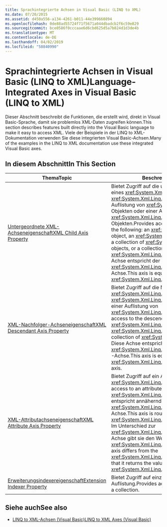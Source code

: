 ```yaml
---
title: Sprachintegrierte Achsen in Visual Basic (LINQ to XML)
ms.date: 07/20/2015
ms.assetid: d450a556-a134-4261-b011-44e399660894
ms.openlocfilehash: 0de88ad55724f71f5671a044dbadcb2f6c59e829
ms.sourcegitcommit: bce0586f0cccaae6d6cbd625d5a7b824d1d3de4b
ms.translationtype: MT
ms.contentlocale: de-DE
ms.lasthandoff: 04/02/2019
ms.locfileid: "58840990"
---
```

# <a name="language-integrated-axes-in-visual-basic-linq-to-xml"></a><span data-ttu-id="c704b-102">Sprachintegrierte Achsen in Visual Basic (LINQ to XML)</span><span class="sxs-lookup"><span data-stu-id="c704b-102">Language-Integrated Axes in Visual Basic (LINQ to XML)</span></span>
<span data-ttu-id="c704b-103">Dieser Abschnitt beschreibt die Funktionen, die erstellt wird, direkt in Visual Basic-Sprache, damit sie problemlos XML-Daten zugreifen können.</span><span class="sxs-lookup"><span data-stu-id="c704b-103">This section describes features built directly into the Visual Basic language to make it easy to access XML.</span></span> <span data-ttu-id="c704b-104">Viele der Beispiele in der LINQ to XML-Dokumentation verwenden Sie diese integrierten Visual Basic-Achsen.</span><span class="sxs-lookup"><span data-stu-id="c704b-104">Many of the examples in the LINQ to XML documentation use these integrated Visual Basic axes.</span></span>  
  
## <a name="in-this-section"></a><span data-ttu-id="c704b-105">In diesem Abschnitt</span><span class="sxs-lookup"><span data-stu-id="c704b-105">In This Section</span></span>  
  
|<span data-ttu-id="c704b-106">Thema</span><span class="sxs-lookup"><span data-stu-id="c704b-106">Topic</span></span>|<span data-ttu-id="c704b-107">Beschreibung</span><span class="sxs-lookup"><span data-stu-id="c704b-107">Description</span></span>|  
|-----------|-----------------|  
|[<span data-ttu-id="c704b-108">Untergeordnete XML-Achseneigenschaft</span><span class="sxs-lookup"><span data-stu-id="c704b-108">XML Child Axis Property</span></span>](../../../../visual-basic/language-reference/xml-axis/xml-child-axis-property.md)|<span data-ttu-id="c704b-109">Bietet Zugriff auf die untergeordneten Elemente eines <xref:System.Xml.Linq.XElement>-Objekts, eines <xref:System.Xml.Linq.XDocument>-Objekts, einer Auflistung von <xref:System.Xml.Linq.XElement>-Objekten oder einer Auflistung von <xref:System.Xml.Linq.XDocument>-Objekten.</span><span class="sxs-lookup"><span data-stu-id="c704b-109">Provides access to the children of one of the following: an <xref:System.Xml.Linq.XElement> object, an <xref:System.Xml.Linq.XDocument> object, a collection of <xref:System.Xml.Linq.XElement> objects, or a collection of <xref:System.Xml.Linq.XDocument> objects.</span></span> <span data-ttu-id="c704b-110">Diese Achse entspricht der <xref:System.Xml.Linq.XContainer.Elements%2A>-Achse.</span><span class="sxs-lookup"><span data-stu-id="c704b-110">This axis is equivalent to the <xref:System.Xml.Linq.XContainer.Elements%2A> axis.</span></span>|  
|[<span data-ttu-id="c704b-111">XML-Nachfolger-Achseneigenschaft</span><span class="sxs-lookup"><span data-stu-id="c704b-111">XML Descendant Axis Property</span></span>](../../../../visual-basic/language-reference/xml-axis/xml-descendant-axis-property.md)|<span data-ttu-id="c704b-112">Bietet Zugriff auf die Nachfolger eines <xref:System.Xml.Linq.XElement>-Objekts, eines <xref:System.Xml.Linq.XDocument>-Objekts oder einer Auflistung von <xref:System.Xml.Linq.XElement>-Objekten.</span><span class="sxs-lookup"><span data-stu-id="c704b-112">Provides access to the descendants of the following: an <xref:System.Xml.Linq.XElement> object, an <xref:System.Xml.Linq.XDocument> object, or a collection of <xref:System.Xml.Linq.XElement> objects.</span></span> <span data-ttu-id="c704b-113">Diese Achse entspricht der <xref:System.Xml.Linq.XContainer.Descendants%2A>-Achse.</span><span class="sxs-lookup"><span data-stu-id="c704b-113">This axis is equivalent to the <xref:System.Xml.Linq.XContainer.Descendants%2A> axis.</span></span>|  
|[<span data-ttu-id="c704b-114">XML-Attributachseneigenschaft</span><span class="sxs-lookup"><span data-stu-id="c704b-114">XML Attribute Axis Property</span></span>](../../../../visual-basic/language-reference/xml-axis/xml-attribute-axis-property.md)|<span data-ttu-id="c704b-115">Bietet Zugriff auf ein Attribut eines <xref:System.Xml.Linq.XElement>-Objekts.</span><span class="sxs-lookup"><span data-stu-id="c704b-115">Provides access to an attribute of an <xref:System.Xml.Linq.XElement> object.</span></span> <span data-ttu-id="c704b-116">Diese Achse entspricht annähernd der <xref:System.Xml.Linq.XElement.Attribute%2A>-Achse.</span><span class="sxs-lookup"><span data-stu-id="c704b-116">This axis is roughly equivalent to the <xref:System.Xml.Linq.XElement.Attribute%2A> axis.</span></span> <span data-ttu-id="c704b-117">Im Unterschied zur <xref:System.Xml.Linq.XElement.Attribute%2A>-Achse gibt sie den Wert des Attributs und kein <xref:System.Xml.Linq.XAttribute>-Objekt zurück.</span><span class="sxs-lookup"><span data-stu-id="c704b-117">This axis differs from the <xref:System.Xml.Linq.XElement.Attribute%2A> axis in that it returns the value of the attribute, not an <xref:System.Xml.Linq.XAttribute> object.</span></span>|  
|[<span data-ttu-id="c704b-118">Erweiterungsindexereigenschaft</span><span class="sxs-lookup"><span data-stu-id="c704b-118">Extension Indexer Property</span></span>](../../../../visual-basic/language-reference/xml-axis/extension-indexer-property.md)|<span data-ttu-id="c704b-119">Bietet Zugriff auf einzelne Elemente in einer Auflistung.</span><span class="sxs-lookup"><span data-stu-id="c704b-119">Provides access to individual elements in a collection.</span></span>|  
  
## <a name="see-also"></a><span data-ttu-id="c704b-120">Siehe auch</span><span class="sxs-lookup"><span data-stu-id="c704b-120">See also</span></span>

- [<span data-ttu-id="c704b-121">LINQ to XML-Achsen (Visual Basic)</span><span class="sxs-lookup"><span data-stu-id="c704b-121">LINQ to XML Axes (Visual Basic)</span></span>](../../../../visual-basic/programming-guide/concepts/linq/linq-to-xml-axes.md)

